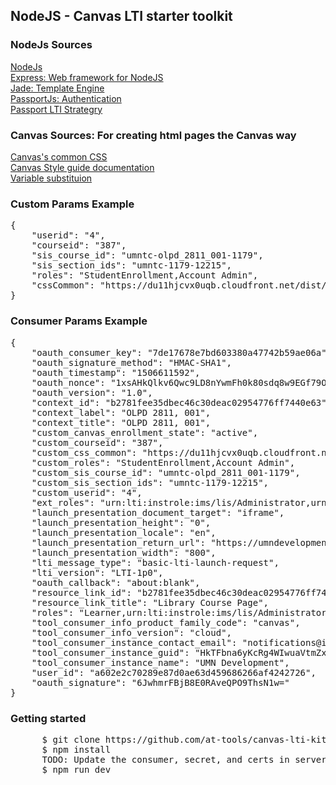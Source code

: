 <html>

<body>
    <h2>NodeJS - Canvas LTI starter toolkit</h2>
    <div class="content-box pad-box-mini border border-trbl">
        <h3 class="content-box pad-box-mini border border-trbl">NodeJs Sources</h3>
        <div><a href="https://nodejs.org/">NodeJs</a></div>
        <div><a href="https://expressjs.com/">Express: Web framework for NodeJS</a></div>
        <div><a href="http://jade-lang.com/">Jade: Template Engine</a></div>
        <div><a href="http://passportjs.org/">PassportJs: Authentication</a></div>
        <div><a href="https://github.com/civitaslearning/passport-lti">Passport LTI Strategry</a></div>
    </div>
    <div class="content-box pad-box-mini border border-trbl">
        <h3 class="content-box pad-box-mini border border-trbl">Canvas Sources: For creating html pages the Canvas way</h3>
        <div><a href="https://du11hjcvx0uqb.cloudfront.net/dist/brandable_css/new_styles_normal_contrast/bundles/common-de9877d2f0.css">Canvas's common CSS</a></div>
        <div><a href="https://canvas.instructure.com/styleguide">Canvas Style guide documentation</a></div>
        <div><a href="https://canvas.instructure.com/doc/api/file.tools_variable_substitutions.html">Variable substituion</a></div>
    </div>
    <div class="content-box pad-box-mini border border-trbl">
        <h3 class="content-box pad-box-mini border border-trbl">Custom Params Example</h3>
        <pre>{
    "userid": "4",
    "courseid": "387",
    "sis_course_id": "umntc-olpd_2811_001-1179",
    "sis_section_ids": "umntc-1179-12215",
    "roles": "StudentEnrollment,Account Admin",
    "cssCommon": "https://du11hjcvx0uqb.cloudfront.net/dist/brandable_css/new_styles_normal_contrast/bundles/common-de9877d2f0.css"
}</pre>
    </div>
    <div class="content-box pad-box-mini border border-trbl">
        <h3 class="content-box pad-box-mini border border-trbl">Consumer Params Example</h3>
        <pre>{
    "oauth_consumer_key": "7de17678e7bd603380a47742b59ae06a",
    "oauth_signature_method": "HMAC-SHA1",
    "oauth_timestamp": "1506611592",
    "oauth_nonce": "1xsAHkQlkv6Qwc9LD8nYwmFh0k80sdq8w9EGf79OJV8",
    "oauth_version": "1.0",
    "context_id": "b2781fee35dbec46c30deac02954776ff7440e63",
    "context_label": "OLPD 2811, 001",
    "context_title": "OLPD 2811, 001",
    "custom_canvas_enrollment_state": "active",
    "custom_courseid": "387",
    "custom_css_common": "https://du11hjcvx0uqb.cloudfront.net/dist/brandable_css/new_styles_normal_contrast/bundles/common-de9877d2f0.css",
    "custom_roles": "StudentEnrollment,Account Admin",
    "custom_sis_course_id": "umntc-olpd_2811_001-1179",
    "custom_sis_section_ids": "umntc-1179-12215",
    "custom_userid": "4",
    "ext_roles": "urn:lti:instrole:ims/lis/Administrator,urn:lti:instrole:ims/lis/Instructor,urn:lti:instrole:ims/lis/Student,urn:lti:role:ims/lis/Learner,urn:lti:sysrole:ims/lis/User",
    "launch_presentation_document_target": "iframe",
    "launch_presentation_height": "0",
    "launch_presentation_locale": "en",
    "launch_presentation_return_url": "https://umndevelopment.instructure.com/courses/387/external_content/success/external_tool_redirect",
    "launch_presentation_width": "800",
    "lti_message_type": "basic-lti-launch-request",
    "lti_version": "LTI-1p0",
    "oauth_callback": "about:blank",
    "resource_link_id": "b2781fee35dbec46c30deac02954776ff7440e63",
    "resource_link_title": "Library Course Page",
    "roles": "Learner,urn:lti:instrole:ims/lis/Administrator",
    "tool_consumer_info_product_family_code": "canvas",
    "tool_consumer_info_version": "cloud",
    "tool_consumer_instance_contact_email": "notifications@instructure.com",
    "tool_consumer_instance_guid": "HkTFbna6yKcRg4WIwuaVtmZxvgnh4CEFRY1661h8:canvas-lms",
    "tool_consumer_instance_name": "UMN Development",
    "user_id": "a602e2c70289e87d0ae63d459686266af4242726",
    "oauth_signature": "6JwhmrFBjB8E0RAveQPO9ThsN1w="
}</pre>
    </div>
  <div class="content-box pad-box-mini border border-trbl">
    <h3 class="content-box pad-box-mini border border-trbl">Getting started</h3>
      <pre>
      $ git clone https://github.com/at-tools/canvas-lti-kit-starer
      $ npm install
      TODO: Update the consumer, secret, and certs in server/config.js for your development environment
      $ npm run dev
      </pre>
  </div>
</body>

</html>

